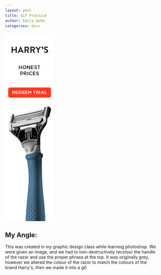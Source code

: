 ```yaml
---
layout: post
title: Gif Practice
author: Emily Ashe
categories: misc
---
```



![Netlify CMS Screenshot](/assets/img/uploads/harrys.gif)

**My Angle:**
---
This was created in my graphic design class while learning photoshop. We were given an image, and we had to non-destructively recolour the handle of the razor and use the proper phrase at the top. It was originally grey, however we altered the colour of the razor to match the colours of the brand Harry's, then we made it into a gif.

